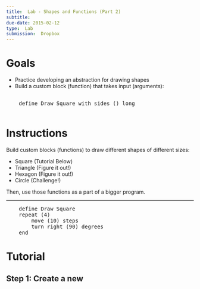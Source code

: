 ```yaml
---
title:  Lab - Shapes and Functions (Part 2)
subtitle: 
due-date: 2015-02-12
type:  Lab
submission:  Dropbox
---
```


# Goals

- Practice developing an abstraction for drawing shapes
- Build a custom block (function) that takes input (arguments):

<pre class="blocks">

    define Draw Square with sides () long
    
</pre>

# Instructions

Build custom blocks (functions) to draw different shapes of different sizes:

- Square (Tutorial Below)
- Triangle (Figure it out!)
- Hexagon (Figure it out!)
- Circle (Challenge!)


Then, use those functions as a part of a bigger program.


---
<pre class="blocks">
    define Draw Square
    repeat (4)
        move (10) steps
        turn right (90) degrees
    end
</pre>


# Tutorial

## Step 1:  Create a new